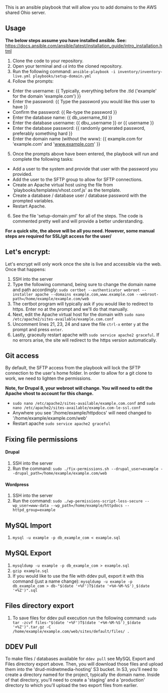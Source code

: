 This is an ansible playbook that will allow you to add domains to the AWS shared Ohio server.

## Usage

**The below steps assume you have installed ansible. See:**
https://docs.ansible.com/ansible/latest/installation_guide/intro_installation.html

1. Clone the code to your repository.
2. Open your terminal and `cd` into the cloned repository.
3. Run the following command:
`ansible-playbook -i inventory/inventory-live.yml playbooks/setup-domain.yml`
4. Follow the prompts:
  - Enter the username: {{ Typically, everything before the .tld ('example' for the domain 'example.com') }}
  - Enter the password: {{ Type the password you would like this user to have }}
  - Confirm the password: {{ Re-type the password }}
  - Enter the database name: {{ db_username_tld }}
  - Enter the database username: {{ dbu_username }} or {{ username }}
  - Enter the database password: {{ randomly generated password, preferably something hard }}
  - Enter the domain name (without the www): {{ example.com for 'example.com' and 'www.example.com' }}
5. Once the prompts above have been entered, the playbook will run and complete the following tasks:
  - Add a user to the system and provide that user with the password you provided.
  - Add the user to the SFTP group to allow for SFTP connections.
  - Create an Apache virtual host using the file from 'playbooks/templates/vhost.conf.js' as the template.
  - Create a database / database user / database password with the prompted variables.
  - Restart Apache.
6. See the file 'setup-domain.yml' for all of the steps. The code is commented pretty well and will provide a better understanding.

**For a quick site, the above will be all you need. However, some manual steps are required for SSL/git access for the user/**

## Let's encrypt:
Let's encrypt will only work once the site is live and accessible via the web. Once that happens:
1. SSH into the server
2. Type the following command, being sure to change the domain name and path accordingly:
`sudo certbot --authenticator webroot --installer apache --domains example.com,www.example.com --webroot-path=/home/example/example.com/web`
3. The certbot program will typically ask if you would like to redirect to https. Enter no at the prompt and we'll do that manually.
4. Next, edit the Apache virtual host for the domain with `sudo nano /etc/apache2/sites-available/example.com.conf`
5. Uncomment lines 21, 23, 24 and save the file `ctrl-x` enter `y` at the prompt and press `enter`.
6. Lastly, graceully restart apache with `sudo service apache2 graceful`. If no errors arise, the site will redirect to the https version automatically.

## Git access
By default, the SFTP access from the playbook will lock the SFTP connection to the user's home folder. In order to allow for a git clone to work, we need to lighten the permissions.

**Note, for Drupal 8, your webroot will change. You will need to edit the Apache vhost to account for this change.**
- `sudo nano /etc/apache2/sites-available/example.com.conf` and `sudo nano /etc/apache2/sites-available/example.com-le-ssl.conf`
- Anywhere you see '/home/example/httpdocs' will need changed to '/home/example/example.com/web'
- Restart apache `sudo service apache2 graceful`

## Fixing file permissions

#### Drupal
1. SSH into the server
2. Run the command: `sudo ./fix-permissions.sh --drupal_user=example --drupal_path=/home/example/example.com/web`

#### Wordpress
1. SSH into the server
2. Run the command: `sudo ./wp-permissions-script-less-secure --wp_user=www-data --wp_path=/home/example/httpdocs --httpd_group=example`

## MySQL Import
1. `mysql -u example -p db_example_com < example.sql`

## MySQL Export
1. `mysqldump -u example -p db_example_com > example.sql`
2. `gzip example.sql`
3. If you would like to use the file with ddev pull, export it with this command (just a name change):
`mysqldump -u example -p db_example_com > db-"$(date '+%F')T$(date '+%H-%M-%S')_$(date '+%Z')".sql`

## Files directory export
1. To save files for ddev pull execution run the following command:
`sudo tar -zcvf files-"$(date '+%F')T$(date '+%H-%M-%S')_$(date '+%Z')".tar.gz -C /home/example/example.com/web/sites/default/files/ .`

## DDEV Pull
To make files / databases available for `ddev pull` see MySQL Export and Files directory export above. Then, you will download those files and upload them into the 'drud-midnetmedia-hosting' S3 bucket. In S3, you'll need to create a directory named for the project, typically the domain name. Inside of that directory, you'll need to create a 'staging' and a 'production' directory to which you'll upload the two export files from earlier.
